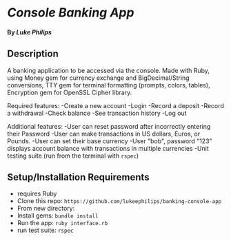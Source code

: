 # _Console Banking App_

#### By _*Luke Philips*_

## Description
A banking application to be accessed via the console. Made with Ruby, using Money gem for currency exchange and BigDecimal/String conversions, TTY gem for terminal formatting (prompts, colors, tables), Encryption gem for OpenSSL Cipher library.

Required features:
-Create a new account
-Login
-Record a deposit
-Record a withdrawal
-Check balance
-See transaction history
-Log out

Additional features:
-User can reset password after incorrectly entering their Password
-User can make transactions in US dollars, Euros, or Pounds.
-User can set their base currency
-User "bob", password "123" displays account balance with transactions in multiple currencies
-Unit testing suite (run from the terminal with `rspec`)

## Setup/Installation Requirements
* requires Ruby
* Clone this repo: `https://github.com/lukeephilips/banking-console-app`
* From new directory:
* Install gems: `bundle install`
* Run the app: `ruby interface.rb`
* run test suite: `rspec`
